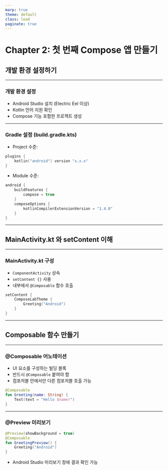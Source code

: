 ```yaml
---
marp: true
theme: default
class: lead
paginate: true
---
```


# Chapter 2: 첫 번째 Compose 앱 만들기

## 개발 환경 설정하기

---

### 개발 환경 설정

- Android Studio 설치 (Electric Eel 이상)
- Kotlin 언어 지원 확인
- Compose 기능 포함한 프로젝트 생성

---

### Gradle 설정 (build.gradle.kts)

- Project 수준:
```kotlin
plugins {
    kotlin("android") version "x.x.x"
}
```

- Module 수준:
```kotlin
android {
    buildFeatures {
        compose = true
    }
    composeOptions {
        kotlinCompilerExtensionVersion = "1.4.0"
    }
}
```

---

## MainActivity.kt 와 setContent 이해

---

### MainActivity.kt 구성

- `ComponentActivity` 상속
- `setContent {}` 사용
- 내부에서 `@Composable` 함수 호출

```kotlin
setContent {
    ComposeLabTheme {
        Greeting("Android")
    }
}
```

---

## Composable 함수 만들기

---

### @Composable 어노테이션

- UI 요소를 구성하는 빌딩 블록
- 반드시 `@Composable` 붙여야 함
- 컴포저블 안에서만 다른 컴포저블 호출 가능

```kotlin
@Composable
fun Greeting(name: String) {
    Text(text = "Hello $name!")
}
```

---

### @Preview 미리보기

```kotlin
@Preview(showBackground = true)
@Composable
fun GreetingPreview() {
    Greeting("Android")
}
```

- Android Studio 미리보기 창에 결과 확인 가능